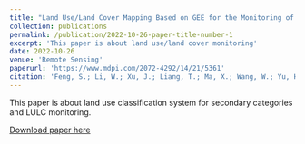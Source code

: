 ```yaml
---
title: "Land Use/Land Cover Mapping Based on GEE for the Monitoring of Changes in Ecosystem Types in the Upper Yellow River Basin over the Tibetan Plateau"
collection: publications
permalink: /publication/2022-10-26-paper-title-number-1
excerpt: 'This paper is about land use/land cover monitoring'
date: 2022-10-26
venue: 'Remote Sensing'
paperurl: 'https://www.mdpi.com/2072-4292/14/21/5361'
citation: 'Feng, S.; Li, W.; Xu, J.; Liang, T.; Ma, X.; Wang, W.; Yu, H. Land Use/Land Cover Mapping Based on GEE for the Monitoring of Changes in Ecosystem Types in the Upper Yellow River Basin over the Tibetan Plateau. Remote Sens. 2022, 14, 5361.'
---
```

This paper is about land use classification system for secondary categories and LULC monitoring.

[Download paper here](http://senyaofeng.github.io/Feng.github.io/files/Feng-2022-RS.pdf)
